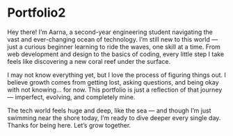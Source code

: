 # Portfolio2
Hey there! I’m Aarna, a second-year engineering student navigating the vast and ever-changing ocean of technology. I’m still new to this world — just a curious beginner learning to ride the waves, one skill at a time. From web development and design to the basics of coding, every little step I take feels like discovering a new coral reef under the surface.

I may not know everything yet, but I love the process of figuring things out. I believe growth comes from getting lost, asking questions, and being okay with not knowing... for now. This portfolio is just a reflection of that journey — imperfect, evolving, and completely mine.

The tech world feels huge and deep, like the sea — and though I’m just swimming near the shore today, I’m ready to dive deeper every single day. Thanks for being here. Let’s grow together.

